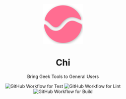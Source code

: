 <div align="center">
  <img src="assets/logo.png" width="128px">
  <h1>Chi</h1>

Bring Geek Tools to General Users

![GitHub Workflow for Test](https://img.shields.io/github/workflow/status/thezzisu/chi/Test?label=test&style=flat-square)
![GitHub Workflow for Lint](https://img.shields.io/github/workflow/status/thezzisu/chi/Lint?label=lint&style=flat-square)
![GitHub Workflow for Build](https://img.shields.io/github/workflow/status/thezzisu/chi/Build?style=flat-square)

</div>
